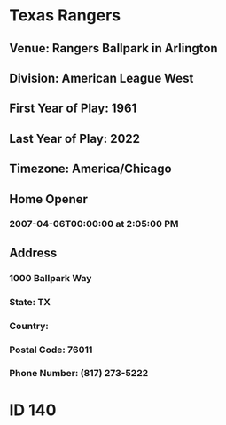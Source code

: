 # Texas Rangers
## Venue: Rangers Ballpark in Arlington
## Division: American League West
## First Year of Play: 1961
## Last Year of Play: 2022
## Timezone: America/Chicago
## Home Opener
### 2007-04-06T00:00:00 at 2:05:00 PM
## Address
### 1000 Ballpark Way
### State: TX
### Country: 
### Postal Code: 76011
### Phone Number: (817) 273-5222
# ID 140